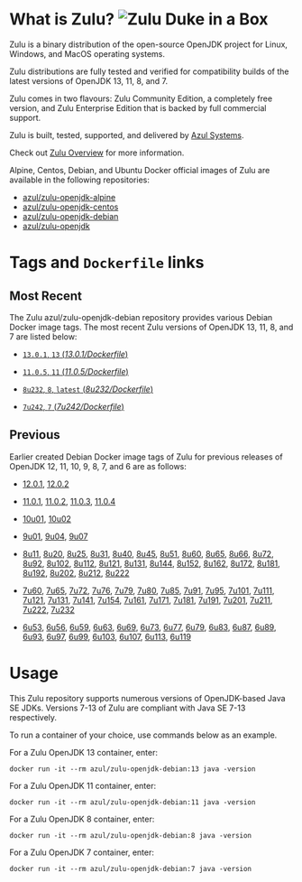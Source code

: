 What is Zulu? ![Zulu Duke in a Box][1]
======================================

Zulu is a binary distribution of the open-source OpenJDK project for Linux, Windows, and MacOS operating systems.

Zulu distributions are fully tested and verified for compatibility builds of the latest versions of OpenJDK 13, 11, 8, and 7.

Zulu comes in two flavours: Zulu Community Edition, a completely free version, and Zulu Enterprise Edition that is backed by full commercial support.

Zulu is built, tested, supported, and delivered by [Azul Systems][2].

Check out [Zulu Overview][3] for more information.

Alpine, Centos, Debian, and Ubuntu Docker official images of Zulu are available in the following repositories:

  * [azul/zulu-openjdk-alpine][4]
  * [azul/zulu-openjdk-centos][5]
  * [azul/zulu-openjdk-debian][6]
  * [azul/zulu-openjdk][7]

Tags and `Dockerfile` links
===========================

Most Recent
-----------

The Zulu azul/zulu-openjdk-debian repository provides various Debian Docker image tags. The most recent Zulu versions of OpenJDK 13, 11, 8, and 7 are listed below:

 * [`13.0.1`, `13` (*13.0.1/Dockerfile*)][90]

 * [`11.0.5`, `11` (*11.0.5/Dockerfile*)][83]

 * [`8u232`, `8`, `latest` (*8u232/Dockerfile*)][52]

 * [`7u242`, `7` (*7u242/Dockerfile*)][28]

Previous
--------

Earlier created Debian Docker image tags of Zulu for previous releases of OpenJDK 12, 11, 10, 9, 8, 7, and 6 are as follows:

* [12.0.1][88], [12.0.2][89]

* [11.0.1][84], [11.0.2][85], [11.0.3][86], [11.0.4][87]

* [10u01][81], [10u02][82]

* [9u01][78], [9u04][79], [9u07][80]

* [8u11][53], [8u20][54], [8u25][55], [8u31][56], [8u40][57], [8u45][58], [8u51][59], [8u60][60], [8u65][61], [8u66][62], [8u72][63], [8u92][64], [8u102][65], [8u112][66], [8u121][67], [8u131][68], [8u144][69], [8u152][70], [8u162][71], [8u172][72], [8u181][73], [8u192][74], [8u202][75], [8u212][76], [8u222][77]

* [7u60][29], [7u65][30], [7u72][31], [7u76][32], [7u79][33], [7u80][34], [7u85][35], [7u91][36], [7u95][37], [7u101][38], [7u111][39], [7u121][40], [7u131][41], [7u141][42], [7u154][43], [7u161][44], [7u171][45], [7u181][46], [7u191][47], [7u201][48], [7u211][49], [7u222][50], [7u232][51]

* [6u53][10], [6u56][11], [6u59][12], [6u63][13], [6u69][14], [6u73][15], [6u77][16], [6u79][17], [6u83][18], [6u87][19], [6u89][20], [6u93][21], [6u97][22], [6u99][23], [6u103][24], [6u107][25], [6u113][26], [6u119][27]

Usage
=====

This Zulu repository supports numerous versions of OpenJDK-based Java SE JDKs. Versions 7-13 of Zulu are compliant with Java SE 7-13 respectively.

To run a container of your choice, use commands below as an example.

For a Zulu OpenJDK 13 container, enter:

    docker run -it --rm azul/zulu-openjdk-debian:13 java -version

For a Zulu OpenJDK 11 container, enter:

    docker run -it --rm azul/zulu-openjdk-debian:11 java -version

For a Zulu OpenJDK 8 container, enter:

    docker run -it --rm azul/zulu-openjdk-debian:8 java -version

For a Zulu OpenJDK 7 container, enter:

    docker run -it --rm azul/zulu-openjdk-debian:7 java -version

  [1]: https://www.azul.com/files/ZuluDocker60.gif
  [2]: http://www.azul.com/zulu
  [3]: https://www.azul.com/products/zulu-enterprise
  [4]: https://hub.docker.com/r/azul/zulu-openjdk-alpine
  [5]: https://hub.docker.com/r/azul/zulu-openjdk-centos
  [6]: https://hub.docker.com/r/azul/zulu-openjdk-debian
  [7]: https://hub.docker.com/r/azul/zulu-openjdk

  [10]: https://github.com/zulu-openjdk/zulu-openjdk/blob/master/debian/6u53-6.5.0.2/Dockerfile
  [11]: https://github.com/zulu-openjdk/zulu-openjdk/blob/master/debian/6u56-6.6.0.1/Dockerfile
  [12]: https://github.com/zulu-openjdk/zulu-openjdk/blob/master/debian/6u59-6.7.0.2/Dockerfile
  [13]: https://github.com/zulu-openjdk/zulu-openjdk/blob/master/debian/6u63-6.8.0.1/Dockerfile
  [14]: https://github.com/zulu-openjdk/zulu-openjdk/blob/master/debian/6u69-6.9.0.3/Dockerfile
  [15]: https://github.com/zulu-openjdk/zulu-openjdk/blob/master/debian/6u73-6.10.0.3/Dockerfile
  [16]: https://github.com/zulu-openjdk/zulu-openjdk/blob/master/debian/6u77-6.11.0.2/Dockerfile
  [17]: https://github.com/zulu-openjdk/zulu-openjdk/blob/master/debian/6u79-6.12.0.2/Dockerfile
  [18]: https://github.com/zulu-openjdk/zulu-openjdk/blob/master/debian/6u83-6.13.0.3/Dockerfile
  [19]: https://github.com/zulu-openjdk/zulu-openjdk/blob/master/debian/6u87-6.14.0.1/Dockerfile
  [20]: https://github.com/zulu-openjdk/zulu-openjdk/blob/master/debian/6u89-6.15.0.1/Dockerfile
  [21]: https://github.com/zulu-openjdk/zulu-openjdk/blob/master/debian/6u93-6.16.0.1/Dockerfile
  [22]: https://github.com/zulu-openjdk/zulu-openjdk/blob/master/debian/6u97-6.17.0.1/Dockerfile
  [23]: https://github.com/zulu-openjdk/zulu-openjdk/blob/master/debian/6u99-6.18.0.3/Dockerfile
  [24]: https://github.com/zulu-openjdk/zulu-openjdk/blob/master/debian/6u103-6.19.0.1/Dockerfile
  [25]: https://github.com/zulu-openjdk/zulu-openjdk/blob/master/debian/6u107-6.20.0.1/Dockerfile
  [26]: https://github.com/zulu-openjdk/zulu-openjdk/blob/master/debian/6u113-6.21.0.3/Dockerfile
  [27]: https://github.com/zulu-openjdk/zulu-openjdk/blob/master/debian/6u119-6.22.0.3/Dockerfile
  [28]: https://github.com/zulu-openjdk/zulu-openjdk/blob/master/debian/7u242-7.34.0.5/Dockerfile
  [29]: https://github.com/zulu-openjdk/zulu-openjdk/blob/master/debian/7u60-7.5.0.1/Dockerfile
  [30]: https://github.com/zulu-openjdk/zulu-openjdk/blob/master/debian/7u65-7.6.0.1/Dockerfile
  [31]: https://github.com/zulu-openjdk/zulu-openjdk/blob/master/debian/7u72-7.7.0.1/Dockerfile
  [32]: https://github.com/zulu-openjdk/zulu-openjdk/blob/master/debian/7u76-7.8.0.3/Dockerfile
  [33]: https://github.com/zulu-openjdk/zulu-openjdk/blob/master/debian/7u79-7.9.0.2/Dockerfile
  [34]: https://github.com/zulu-openjdk/zulu-openjdk/blob/master/debian/7u80-7.10.0.1/Dockerfile
  [35]: https://github.com/zulu-openjdk/zulu-openjdk/blob/master/debian/7u85-7.11.0.3/Dockerfile
  [36]: https://github.com/zulu-openjdk/zulu-openjdk/blob/master/debian/7u91-7.12.0.3/Dockerfile
  [37]: https://github.com/zulu-openjdk/zulu-openjdk/blob/master/debian/7u95-7.13.0.1/Dockerfile
  [38]: https://github.com/zulu-openjdk/zulu-openjdk/blob/master/debian/7u101-7.14.0.5/Dockerfile
  [39]: https://github.com/zulu-openjdk/zulu-openjdk/blob/master/debian/7u111-7.15.0.1/Dockerfile
  [40]: https://github.com/zulu-openjdk/zulu-openjdk/blob/master/debian/7u121-7.16.0.1/Dockerfile
  [41]: https://github.com/zulu-openjdk/zulu-openjdk/blob/master/debian/7u131-7.17.0.5/Dockerfile
  [42]: https://github.com/zulu-openjdk/zulu-openjdk/blob/master/debian/7u141-7.18.0.3/Dockerfile
  [43]: https://github.com/zulu-openjdk/zulu-openjdk/blob/master/debian/7u154-7.20.0.3/Dockerfile
  [44]: https://github.com/zulu-openjdk/zulu-openjdk/blob/master/debian/7u161-7.21.0.3/Dockerfile
  [45]: https://github.com/zulu-openjdk/zulu-openjdk/blob/master/debian/7u171-7.22.0.3/Dockerfile
  [46]: https://github.com/zulu-openjdk/zulu-openjdk/blob/master/debian/7u181-7.23.0.1/Dockerfile
  [47]: https://github.com/zulu-openjdk/zulu-openjdk/blob/master/debian/7u191-7.24.0.1/Dockerfile
  [48]: https://github.com/zulu-openjdk/zulu-openjdk/blob/master/debian/7u201-7.25.0.5/Dockerfile
  [49]: https://github.com/zulu-openjdk/zulu-openjdk/blob/master/debian/7u211-7.27.0.1/Dockerfile
  [50]: https://github.com/zulu-openjdk/zulu-openjdk/blob/master/debian/7u222-7.29.0.5/Dockerfile
  [51]: https://github.com/zulu-openjdk/zulu-openjdk/blob/master/debian/7u232-7.31.0.5/Dockerfile
  [52]: https://github.com/zulu-openjdk/zulu-openjdk/blob/master/debian/8u232-8.42.0.23/Dockerfile
  [53]: https://github.com/zulu-openjdk/zulu-openjdk/blob/master/debian/8u11-8.2.0.1/Dockerfile
  [54]: https://github.com/zulu-openjdk/zulu-openjdk/blob/master/debian/8u20-8.3.0.1/Dockerfile
  [55]: https://github.com/zulu-openjdk/zulu-openjdk/blob/master/debian/8u25-8.4.0.1/Dockerfile
  [56]: https://github.com/zulu-openjdk/zulu-openjdk/blob/master/debian/8u31-8.5.0.1/Dockerfile
  [57]: https://github.com/zulu-openjdk/zulu-openjdk/blob/master/debian/8u40-8.6.0.1/Dockerfile
  [58]: https://github.com/zulu-openjdk/zulu-openjdk/blob/master/debian/8u45-8.7.0.5/Dockerfile
  [59]: https://github.com/zulu-openjdk/zulu-openjdk/blob/master/debian/8u51-8.8.0.3/Dockerfile
  [60]: https://github.com/zulu-openjdk/zulu-openjdk/blob/master/debian/8u60-8.9.0.4/Dockerfile
  [61]: https://github.com/zulu-openjdk/zulu-openjdk/blob/master/debian/8u65-8.10.0.1/Dockerfile
  [62]: https://github.com/zulu-openjdk/zulu-openjdk/blob/master/debian/8u66-8.11.0.1/Dockerfile
  [63]: https://github.com/zulu-openjdk/zulu-openjdk/blob/master/debian/8u72-8.13.0.5/Dockerfile
  [64]: https://github.com/zulu-openjdk/zulu-openjdk/blob/master/debian/8u92-8.15.0.1/Dockerfile
  [65]: https://github.com/zulu-openjdk/zulu-openjdk/blob/master/debian/8u102-8.17.0.3/Dockerfile
  [66]: https://github.com/zulu-openjdk/zulu-openjdk/blob/master/debian/8u112-8.19.0.1/Dockerfile
  [67]: https://github.com/zulu-openjdk/zulu-openjdk/blob/master/debian/8u121-8.20.0.5/Dockerfile
  [68]: https://github.com/zulu-openjdk/zulu-openjdk/blob/master/debian/8u131-8.21.0.1/Dockerfile
  [69]: https://github.com/zulu-openjdk/zulu-openjdk/blob/master/debian/8u144-8.23.0.3/Dockerfile
  [70]: https://github.com/zulu-openjdk/zulu-openjdk/blob/master/debian/8u152-8.25.0.1/Dockerfile
  [71]: https://github.com/zulu-openjdk/zulu-openjdk/blob/master/debian/8u162-8.27.0.7/Dockerfile
  [72]: https://github.com/zulu-openjdk/zulu-openjdk/blob/master/debian/8u172-8.30.0.1/Dockerfile
  [73]: https://github.com/zulu-openjdk/zulu-openjdk/blob/master/debian/8u181-8.31.0.1/Dockerfile
  [74]: https://github.com/zulu-openjdk/zulu-openjdk/blob/master/debian/8u192-8.33.0.1/Dockerfile
  [75]: https://github.com/zulu-openjdk/zulu-openjdk/blob/master/debian/8u202-8.36.0.1/Dockerfile
  [76]: https://github.com/zulu-openjdk/zulu-openjdk/blob/master/debian/8u212-8.38.0.13/Dockerfile
  [77]: https://github.com/zulu-openjdk/zulu-openjdk/blob/master/debian/8u222-8.40.0.25/Dockerfile
  [78]: https://github.com/zulu-openjdk/zulu-openjdk/blob/master/debian/9u01-9.0.1.3/Dockerfile
  [79]: https://github.com/zulu-openjdk/zulu-openjdk/blob/master/debian/9u04-9.0.4.1/Dockerfile
  [80]: https://github.com/zulu-openjdk/zulu-openjdk/blob/master/debian/9u07-9.0.7.1/Dockerfile
  [81]: https://github.com/zulu-openjdk/zulu-openjdk/blob/master/debian/10u01-10.2/Dockerfile
  [82]: https://github.com/zulu-openjdk/zulu-openjdk/blob/master/debian/10u02-10.3/Dockerfile
  [83]: https://github.com/zulu-openjdk/zulu-openjdk/blob/master/debian/11.0.5-11.35/Dockerfile
  [84]: https://github.com/zulu-openjdk/zulu-openjdk/blob/master/debian/11.0.1-11.2/Dockerfile
  [85]: https://github.com/zulu-openjdk/zulu-openjdk/blob/master/debian/11.0.2-11.29/Dockerfile
  [86]: https://github.com/zulu-openjdk/zulu-openjdk/blob/master/debian/11.0.3-11.31/Dockerfile
  [87]: https://github.com/zulu-openjdk/zulu-openjdk/blob/master/debian/11.0.4-11.33/Dockerfile
  [88]: https://github.com/zulu-openjdk/zulu-openjdk/blob/master/debian/12.0.1-12.2/Dockerfile
  [89]: https://github.com/zulu-openjdk/zulu-openjdk/blob/master/debian/12.0.2-12.3/Dockerfile
  [90]: https://github.com/zulu-openjdk/zulu-openjdk/blob/master/debian/13.0.1-13.28/Dockerfile
